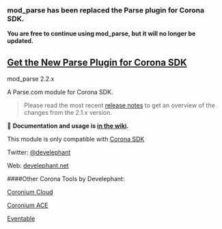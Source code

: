 ### mod_parse has been replaced the Parse plugin for Corona SDK.

__You are free to continue using mod_parse, but it will no longer be updated.__

## [Get the New Parse Plugin for Corona SDK](http://parse.develephant.com)


mod_parse 2.2.x

A Parse.com module for Corona SDK.

> Please read the most recent [release notes](https://github.com/develephant/mod_parse/wiki/Release-Notes:-2.2.x) to get an overview of the changes from the 2.1.x version.

:page_facing_up: **Documentation and usage is [in the wiki](https://github.com/develephant/mod_parse/wiki).**

This module is only compatible with [Corona SDK](http://www.coronalabs.com)

Twitter: [@develephant](http://twitter.com/develephant)

Web: [develephant.net](http://develephant.net)

####Other Corona Tools by Develephant:

[Coronium Cloud](http://coronium.io)

[Coronium ACE](http://coronium-ace.readthedocs.org)

[Eventable](https://github.com/develephant/Eventable)
